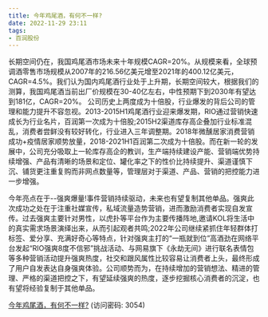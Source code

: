 ```yaml
---
title: 今年鸡尾酒，有何不一样?
date: 2022-11-29 23:11
tags:
- 百润股份
---
```

长期空间仍在，我国鸡尾酒市场未来十年规模CAGR=20%。从规模来看，全球预调酒零售市场规模从2007年的216.56亿美元增至2021年的400.12亿美元，CAGR=4.5%。我们认为国内鸡尾酒行业处于上升期，长期空间较大，根据我们的测算，我国鸡尾酒当前出厂价规模在30-40亿左右，中性预期下到2030年有望达到181亿，CAGR=20%。
公司历史上两度成为十倍股，行业爆发的背后公司的管理和能力提升不容忽视。2013-2015H1鸡尾酒行业迎来爆发期，RIO通过营销快速成长为行业名片，百润第一次成为十倍股;2015H2渠道库存高企叠加行业标准混乱，消费者尝鲜没有较好转化，行业进入三年调整期。2018年微醺居家消费营销成功+疫情居家顺势放量，2018-2021H1百润第二次成为十倍股。而在新一轮的发展中，公司充分吸取上一轮库存高企的教训，生产端持续建设产能、营销端优势持续增强、产品有清晰的场景和定位、罐化率之下的性价比持续提升、渠道谨慎下沉、铺货更注重复购而非网点数量等，管理层对于渠道、产品、营销的把控能力进一步增强。
<!-- more -->
今年亮点在于--强爽爆量!事件营销持续驱动，未来也有望复制其他单品。强爽此次成功之处在于注重社媒宣传，私域流量造势营销，进而激励消费者实现自发宣传。过去强爽主要针对男性，以虎扑等平台作为主要传播阵地,邀请KOL将生活中的真实需求场景演绎出来，从而引起观者共鸣;2022年公司继续紧抓住年轻群体打标签、爱分享、充满好奇心等特点，针对强爽主打的“一瓶就到位”高酒劲在网络平台发起“RIO强爽8度不信邪”挑战活动、与网易旗下《永劫无间》进行联名表情包等多种营销活动提升强爽热度，社交和跟风属性比较容易让消费者上头，最终形成了用户自发表达自身强爽体验。公司顺势而为，在持续增加的营销想法、精进的管理、严格的渠道把控之下，有望延续强爽的热度，逐步挖掘核心消费者的沉淀，也有望将经验复制于其他单品。

[今年鸡尾酒，有何不一样?](https://url12.ctfile.com/f/3948612-735802172-8d89df?p=3054)
(访问密码: 3054)

